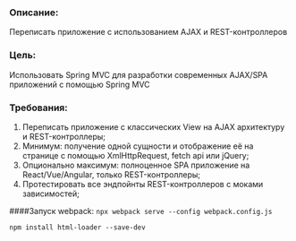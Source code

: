 ### Описание:
Переписать приложение с использованием AJAX и REST-контроллеров

### Цель:
Использовать Spring MVC для разработки современных AJAX/SPA приложений c помощью Spring MVC

### Требования:
1. Переписать приложение с классических View на AJAX архитектуру и REST-контроллеры; 
2. Минимум: получение одной сущности и отображение её на странице с помощью XmlHttpRequest, fetch api или jQuery; 
3. Опционально максимум: полноценное SPA приложение на React/Vue/Angular, только REST-контроллеры; 
4. Протестировать все эндпойнты REST-контроллеров с моками зависимостей;

####Запуск webpack:
````npx webpack serve --config webpack.config.js````

```npm install html-loader --save-dev```